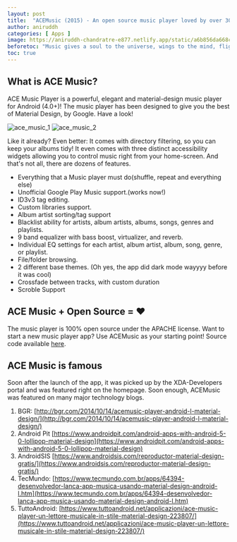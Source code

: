 ```yaml
---
layout: post
title:  "ACEMusic (2015) - An open source music player loved by over 300,000 users!"
author: aniruddh
categories: [ Apps ]
image: https://aniruddh-chandratre-e877.netlify.app/static/a6b856da668cd86d5b6a5afdef177c29/37d86/http___i.imgur.com_rL2BepI.jpg
beforetoc: "Music gives a soul to the universe, wings to the mind, flight to the imagination and life to everything."
toc: true
---
```



## What is ACE Music?
ACE Music Player is a powerful, elegant and material-design music player for Android (4.0+)! The music player has been designed to give you the best of Material Design, by Google. Have a look!

![ace_music_1](https://i.imgur.com/lEwpEFZ.png)
![ace_music_2](https://i.imgur.com/wT9GZpm.png)

Like it already? Even better: It comes with directory filtering, so you can keep your albums tidy! It even comes with three distinct accessibility widgets allowing you to control music right from your home-screen. And that's not all, there are dozens of features.

* Everything that a Music player must do(shuffle, repeat and everything else)
* Unofficial Google Play Music support.(works now!)
* ID3v3 tag editing.
* Custom libraries support.
* Album artist sorting/tag support
* Blacklist ability for artists, album artists, albums, songs, genres and playlists.
* 9 band equalizer with bass boost, virtualizer, and reverb.
* Individual EQ settings for each artist, album artist, album, song, genre, or playlist.
* File/folder browsing.
* 2 different base themes. (Oh yes, the app did dark mode wayyyy before it was cool)
* Crossfade between tracks, with custom duration
* Scroble Support

## ACE Music + Open Source = ❤️

The music player is 100% open source under the APACHE license. Want to start a new music player app? Use ACEMusic as your starting point! Source code available [here](https://github.com/C-Aniruddh/ACEMusicPlayer). 

## ACE Music is famous

Soon after the launch of the app, it was picked up by the XDA-Developers portal and was featured right on the homepage. Soon enough, ACEMusic was featured on many major technology blogs.

1. BGR: [http://bgr.com/2014/10/14/acemusic-player-android-l-material-design/](http://bgr.com/2014/10/14/acemusic-player-android-l-material-design/)
2. Android Pit [https://www.androidpit.com/android-apps-with-android-5-0-lollipop-material-design](https://www.androidpit.com/android-apps-with-android-5-0-lollipop-material-design)
3. AndroidSIS [https://www.androidsis.com/reproductor-material-design-gratis/](https://www.androidsis.com/reproductor-material-design-gratis/)
4. TecMundo: [https://www.tecmundo.com.br/apps/64394-desenvolvedor-lanca-app-musica-usando-material-design-android-l.htm](https://www.tecmundo.com.br/apps/64394-desenvolvedor-lanca-app-musica-usando-material-design-android-l.htm)
5. TuttoAndroid: [https://www.tuttoandroid.net/applicazioni/ace-music-player-un-lettore-musicale-in-stile-material-design-223807/](https://www.tuttoandroid.net/applicazioni/ace-music-player-un-lettore-musicale-in-stile-material-design-223807/)



